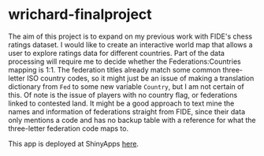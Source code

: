 # wrichard-finalproject

The aim of this project is to expand on my previous work with FIDE's chess ratings dataset. I would like to create an interactive world map that allows a user to explore ratings data for different countries. Part of the data processing will require me to decide whether the Federations:Countries mapping is 1:1. The federation titles already match some common three-letter ISO country codes, so it might just be an issue of making a translation dictionary from `Fed` to some new variable `Country`, but I am not certain of this. Of note is the issue of players with no country flag, or federations linked to contested land. It might be a good approach to text mine the names and information of federations straight from FIDE, since their data only mentions a code and has no backup table with a reference for what the three-letter federation code maps to. 

This app is deployed at ShinyApps [here](https://bristowrichardshomework.shinyapps.io/final-project/).